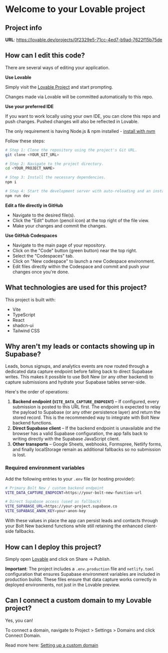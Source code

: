 # Welcome to your Lovable project

## Project info

**URL**: https://lovable.dev/projects/0f2329e5-71cc-4ed7-b9ad-7622f15b75de

## How can I edit this code?

There are several ways of editing your application.

**Use Lovable**

Simply visit the [Lovable Project](https://lovable.dev/projects/0f2329e5-71cc-4ed7-b9ad-7622f15b75de) and start prompting.

Changes made via Lovable will be committed automatically to this repo.

**Use your preferred IDE**

If you want to work locally using your own IDE, you can clone this repo and push changes. Pushed changes will also be reflected in Lovable.

The only requirement is having Node.js & npm installed - [install with nvm](https://github.com/nvm-sh/nvm#installing-and-updating)

Follow these steps:

```sh
# Step 1: Clone the repository using the project's Git URL.
git clone <YOUR_GIT_URL>

# Step 2: Navigate to the project directory.
cd <YOUR_PROJECT_NAME>

# Step 3: Install the necessary dependencies.
npm i

# Step 4: Start the development server with auto-reloading and an instant preview.
npm run dev
```

**Edit a file directly in GitHub**

- Navigate to the desired file(s).
- Click the "Edit" button (pencil icon) at the top right of the file view.
- Make your changes and commit the changes.

**Use GitHub Codespaces**

- Navigate to the main page of your repository.
- Click on the "Code" button (green button) near the top right.
- Select the "Codespaces" tab.
- Click on "New codespace" to launch a new Codespace environment.
- Edit files directly within the Codespace and commit and push your changes once you're done.

## What technologies are used for this project?

This project is built with:

- Vite
- TypeScript
- React
- shadcn-ui
- Tailwind CSS

## Why aren't my leads or contacts showing up in Supabase?

Leads, bonus signups, and analytics events are now routed through a dedicated
data capture endpoint before falling back to direct Supabase writes. This makes
it possible to use Bolt New (or any other backend) to capture submissions and
hydrate your Supabase tables server-side.

Here's the order of operations:

1. **Backend endpoint (`VITE_DATA_CAPTURE_ENDPOINT`)** – If configured, every
   submission is posted to this URL first. The endpoint is expected to relay the
   payload to Supabase (or any other persistence layer) and return the stored
   record. This is the recommended way to integrate with Bolt New backend
   functions.
2. **Direct Supabase client** – If the backend endpoint is unavailable and the
   browser has a valid Supabase configuration, the app falls back to writing
   directly with the Supabase JavaScript client.
3. **Other transports** – Google Sheets, webhooks, Formspree, Netlify forms,
   and finally localStorage remain as additional fallbacks so no submission is
   lost.

### Required environment variables

Add the following entries to your `.env` file (or hosting provider):

```bash
# Primary Bolt New / custom backend endpoint
VITE_DATA_CAPTURE_ENDPOINT=https://your-bolt-new-function-url

# Direct Supabase access (used as fallback)
VITE_SUPABASE_URL=https://your-project.supabase.co
VITE_SUPABASE_ANON_KEY=your-anon-key
```

With these values in place the app can persist leads and contacts through your
Bolt New backend functions while still retaining the enhanced client-side
fallbacks.

## How can I deploy this project?

Simply open [Lovable](https://lovable.dev/projects/0f2329e5-71cc-4ed7-b9ad-7622f15b75de) and click on Share -> Publish.

**Important**: The project includes a `.env.production` file and `netlify.toml` configuration that ensures Supabase environment variables are included in production builds. These files ensure that data capture works correctly in deployed environments, not just in the Lovable preview.

## Can I connect a custom domain to my Lovable project?

Yes, you can!

To connect a domain, navigate to Project > Settings > Domains and click Connect Domain.

Read more here: [Setting up a custom domain](https://docs.lovable.dev/tips-tricks/custom-domain#step-by-step-guide)
